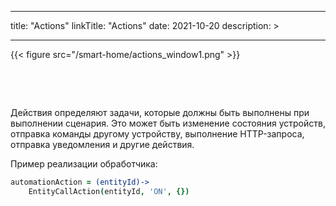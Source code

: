 
---
title: "Actions"
linkTitle: "Actions"
date: 2021-10-20
description: >
  
---

{{< figure src="/smart-home/actions_window1.png" >}}

&nbsp;

&nbsp;

Действия определяют задачи, которые должны быть выполнены при выполнении сценария. Это может быть изменение состояния 
устройств, отправка команды другому устройству, выполнение HTTP-запроса, отправка уведомления и другие действия.

Пример реализации обработчика:
```coffeescript
automationAction = (entityId)->
    EntityCallAction(entityId, 'ON', {})
```
